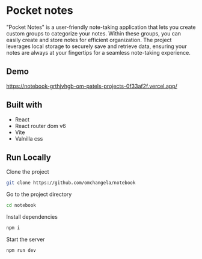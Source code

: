 # Pocket notes

"Pocket Notes" is a user-friendly note-taking application that lets you create custom groups to categorize your notes. Within these groups, you can easily create and store notes for efficient organization. The project leverages local storage to securely save and retrieve data, ensuring your notes are always at your fingertips for a seamless note-taking experience.

## Demo

https://notebook-grthjvhgb-om-patels-projects-0f33af2f.vercel.app/

## Built with

- React
- React router dom v6
- Vite
- Valnilla css

## Run Locally

Clone the project

```bash
git clone https://github.com/omchangela/notebook
```

Go to the project directory

```bash
cd notebook
```

Install dependencies

```bash
npm i
```

Start the server

```bash
npm run dev
```
